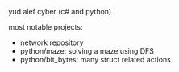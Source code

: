 yud alef cyber (c# and python)

most notable projects:
 - network repository
 - python/maze: solving a maze using DFS
 - python/bit_bytes: many struct related actions

